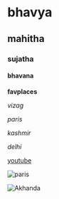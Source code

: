 # bhavya
## mahitha
### sujatha
#### bhavana

**favplaces**

*vizag*

*paris*

*kashmir*

*delhi*

[youtube](https://www.youtube.com/)

![paris](https://www.theparisphotographer.com/wp-content/uploads/2020/02/The-Paris-Photographer-Best-photography-team-in-Paris.jpg)

![Akhanda](https://www.telugubulletin.com/wp-content/uploads/2021/04/maxresdefault-19-696x392.jpg)



